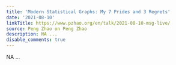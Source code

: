 ```yaml
---
title: 'Modern Statistical Graphs: My 7 Prides and 3 Regrets'
date: '2021-08-10'
linkTitle: https://www.pzhao.org/en/talk/2021-08-10-msg-live/
source: Peng Zhao on Peng Zhao
description: NA ...
disable_comments: true
---
```

NA ...